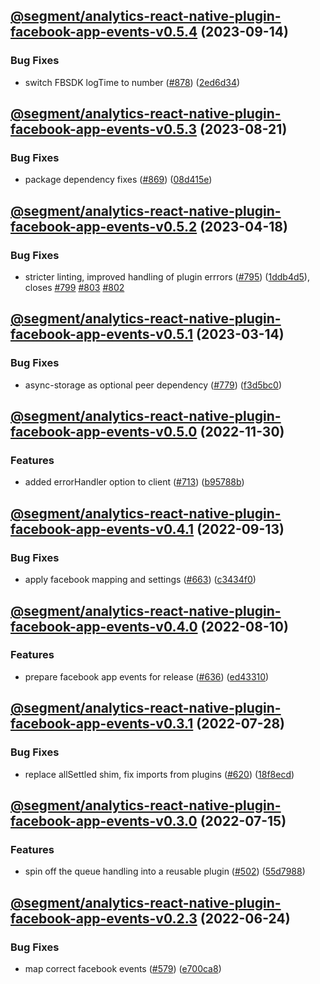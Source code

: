 ## [@segment/analytics-react-native-plugin-facebook-app-events-v0.5.4](https://github.com/segmentio/analytics-react-native/compare/@segment/analytics-react-native-plugin-facebook-app-events-v0.5.3...@segment/analytics-react-native-plugin-facebook-app-events-v0.5.4) (2023-09-14)


### Bug Fixes

* switch FBSDK logTime to number ([#878](https://github.com/segmentio/analytics-react-native/issues/878)) ([2ed6d34](https://github.com/segmentio/analytics-react-native/commit/2ed6d34c46063330c6573774906cae5afc9d5e06))

## [@segment/analytics-react-native-plugin-facebook-app-events-v0.5.3](https://github.com/segmentio/analytics-react-native/compare/@segment/analytics-react-native-plugin-facebook-app-events-v0.5.2...@segment/analytics-react-native-plugin-facebook-app-events-v0.5.3) (2023-08-21)


### Bug Fixes

* package dependency fixes ([#869](https://github.com/segmentio/analytics-react-native/issues/869)) ([08d415e](https://github.com/segmentio/analytics-react-native/commit/08d415e3b1cfd8499f5f6984f2859a30a851da12))

## [@segment/analytics-react-native-plugin-facebook-app-events-v0.5.2](https://github.com/segmentio/analytics-react-native/compare/@segment/analytics-react-native-plugin-facebook-app-events-v0.5.1...@segment/analytics-react-native-plugin-facebook-app-events-v0.5.2) (2023-04-18)


### Bug Fixes

* stricter linting, improved handling of plugin errrors ([#795](https://github.com/segmentio/analytics-react-native/issues/795)) ([1ddb4d5](https://github.com/segmentio/analytics-react-native/commit/1ddb4d571df794bc7eaa5c5302ed27b90faf9a73)), closes [#799](https://github.com/segmentio/analytics-react-native/issues/799) [#803](https://github.com/segmentio/analytics-react-native/issues/803) [#802](https://github.com/segmentio/analytics-react-native/issues/802)

## [@segment/analytics-react-native-plugin-facebook-app-events-v0.5.1](https://github.com/segmentio/analytics-react-native/compare/@segment/analytics-react-native-plugin-facebook-app-events-v0.5.0...@segment/analytics-react-native-plugin-facebook-app-events-v0.5.1) (2023-03-14)


### Bug Fixes

* async-storage as optional peer dependency ([#779](https://github.com/segmentio/analytics-react-native/issues/779)) ([f3d5bc0](https://github.com/segmentio/analytics-react-native/commit/f3d5bc024fe3ae988386aac8b9f6f3fc6d84677a))

## [@segment/analytics-react-native-plugin-facebook-app-events-v0.5.0](https://github.com/segmentio/analytics-react-native/compare/@segment/analytics-react-native-plugin-facebook-app-events-v0.4.1...@segment/analytics-react-native-plugin-facebook-app-events-v0.5.0) (2022-11-30)


### Features

* added errorHandler option to client ([#713](https://github.com/segmentio/analytics-react-native/issues/713)) ([b95788b](https://github.com/segmentio/analytics-react-native/commit/b95788ba8ecb547ffc9f43ba94f628c25f3660d1))

## [@segment/analytics-react-native-plugin-facebook-app-events-v0.4.1](https://github.com/segmentio/analytics-react-native/compare/@segment/analytics-react-native-plugin-facebook-app-events-v0.4.0...@segment/analytics-react-native-plugin-facebook-app-events-v0.4.1) (2022-09-13)


### Bug Fixes

* apply facebook mapping and settings ([#663](https://github.com/segmentio/analytics-react-native/issues/663)) ([c3434f0](https://github.com/segmentio/analytics-react-native/commit/c3434f0b9347375b1aad6d4a755f75aaaf57d471))

## [@segment/analytics-react-native-plugin-facebook-app-events-v0.4.0](https://github.com/segmentio/analytics-react-native/compare/@segment/analytics-react-native-plugin-facebook-app-events-v0.3.1...@segment/analytics-react-native-plugin-facebook-app-events-v0.4.0) (2022-08-10)


### Features

* prepare facebook app events  for release ([#636](https://github.com/segmentio/analytics-react-native/issues/636)) ([ed43310](https://github.com/segmentio/analytics-react-native/commit/ed433101267ab26140b13c2362f63130920690fc))

## [@segment/analytics-react-native-plugin-facebook-app-events-v0.3.1](https://github.com/segmentio/analytics-react-native/compare/@segment/analytics-react-native-plugin-facebook-app-events-v0.3.0...@segment/analytics-react-native-plugin-facebook-app-events-v0.3.1) (2022-07-28)


### Bug Fixes

* replace allSettled shim, fix imports from plugins ([#620](https://github.com/segmentio/analytics-react-native/issues/620)) ([18f8ecd](https://github.com/segmentio/analytics-react-native/commit/18f8ecdb291d8c5ecb02e087aa0043df4fc72e97))

## [@segment/analytics-react-native-plugin-facebook-app-events-v0.3.0](https://github.com/segmentio/analytics-react-native/compare/@segment/analytics-react-native-plugin-facebook-app-events-v0.2.3...@segment/analytics-react-native-plugin-facebook-app-events-v0.3.0) (2022-07-15)


### Features

* spin off the queue handling into a reusable plugin ([#502](https://github.com/segmentio/analytics-react-native/issues/502)) ([55d7988](https://github.com/segmentio/analytics-react-native/commit/55d798821163d5a41902a6bc099b1bfcbd853a17))

## [@segment/analytics-react-native-plugin-facebook-app-events-v0.2.3](https://github.com/segmentio/analytics-react-native/compare/@segment/analytics-react-native-plugin-facebook-app-events-v0.2.2...@segment/analytics-react-native-plugin-facebook-app-events-v0.2.3) (2022-06-24)


### Bug Fixes

* map correct facebook events ([#579](https://github.com/segmentio/analytics-react-native/issues/579)) ([e700ca8](https://github.com/segmentio/analytics-react-native/commit/e700ca823e71e0087cb51cfc67857b8982fbf582))
